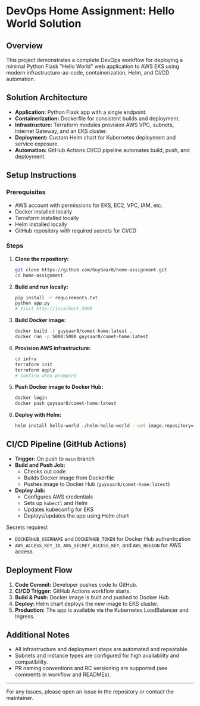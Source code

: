 # DevOps Home Assignment: Hello World Solution

## Overview
This project demonstrates a complete DevOps workflow for deploying a minimal Python Flask "Hello World" web application to AWS EKS using modern infrastructure-as-code, containerization, Helm, and CI/CD automation.

## Solution Architecture
- **Application:** Python Flask app with a single endpoint.
- **Containerization:** Dockerfile for consistent builds and deployment.
- **Infrastructure:** Terraform modules provision AWS VPC, subnets, Internet Gateway, and an EKS cluster.
- **Deployment:** Custom Helm chart for Kubernetes deployment and service exposure.
- **Automation:** GitHub Actions CI/CD pipeline automates build, push, and deployment.

## Setup Instructions

### Prerequisites
- AWS account with permissions for EKS, EC2, VPC, IAM, etc.
- Docker installed locally
- Terraform installed locally
- Helm installed locally
- GitHub repository with required secrets for CI/CD

### Steps
1. **Clone the repository:**
	```bash
	git clone https://github.com/GuySaar8/home-assignment.git
	cd home-assignment
	```
2. **Build and run locally:**
	```bash
	pip install -r requirements.txt
	python app.py
	# Visit http://localhost:5000
	```
3. **Build Docker image:**
	```bash
	docker build -t guysaar8/comet-home:latest .
	docker run -p 5000:5000 guysaar8/comet-home:latest
	```
4. **Provision AWS infrastructure:**
	```bash
	cd infra
	terraform init
	terraform apply
	# Confirm when prompted
	```
5. **Push Docker image to Docker Hub:**
	```bash
	docker login
	docker push guysaar8/comet-home:latest
	```
6. **Deploy with Helm:**
	```bash
	helm install hello-world ./helm-hello-world --set image.repository=guysaar8/comet-home --set image.tag=latest
	```

## CI/CD Pipeline (GitHub Actions)
- **Trigger:** On push to `main` branch
- **Build and Push Job:**
  - Checks out code
  - Builds Docker image from Dockerfile
  - Pushes image to Docker Hub (`guysaar8/comet-home:latest`)
- **Deploy Job:**
  - Configures AWS credentials
  - Sets up `kubectl` and Helm
  - Updates kubeconfig for EKS
  - Deploys/updates the app using Helm chart

Secrets required:
- `DOCKERHUB_USERNAME` and `DOCKERHUB_TOKEN` for Docker Hub authentication
- `AWS_ACCESS_KEY_ID`, `AWS_SECRET_ACCESS_KEY`, and `AWS_REGION` for AWS access

## Deployment Flow
1. **Code Commit:** Developer pushes code to GitHub.
2. **CI/CD Trigger:** GitHub Actions workflow starts.
3. **Build & Push:** Docker image is built and pushed to Docker Hub.
4. **Deploy:** Helm chart deploys the new image to EKS cluster.
5. **Production:** The app is available via the Kubernetes LoadBalancer and Ingress.

## Additional Notes
- All infrastructure and deployment steps are automated and repeatable.
- Subnets and instance types are configured for high availability and compatibility.
- PR naming conventions and RC versioning are supported (see comments in workflow and READMEs).

---
For any issues, please open an issue in the repository or contact the maintainer.